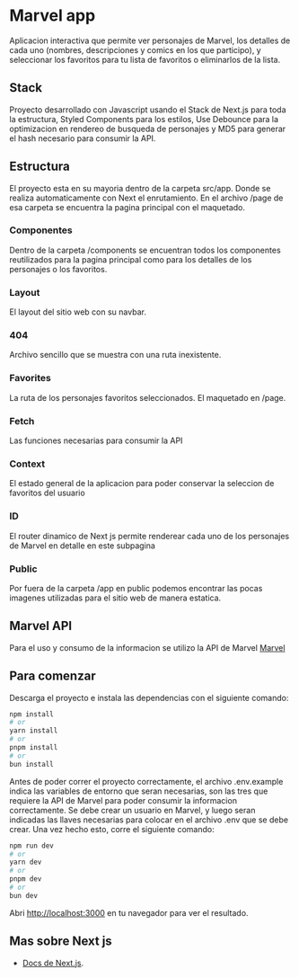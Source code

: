 # Marvel app

Aplicacion interactiva que permite ver personajes de Marvel, los detalles de cada uno (nombres, descripciones y comics en los que participo), y seleccionar los favoritos para tu lista de favoritos o eliminarlos de la lista.

## Stack

Proyecto desarrollado con Javascript usando el Stack de Next.js para toda la estructura, Styled Components para los estilos, Use Debounce para la optimizacion en rendereo de busqueda de personajes y MD5 para generar el hash necesario para consumir la API.

## Estructura

El proyecto esta en su mayoria dentro de la carpeta src/app. Donde se realiza automaticamente con Next el enrutamiento. En el archivo /page de esa carpeta se encuentra la pagina principal con el maquetado.

### Componentes

Dentro de la carpeta /components se encuentran todos los componentes reutilizados para la pagina principal como para los detalles de los personajes o los favoritos.

### Layout

El layout del sitio web con su navbar.

### 404

Archivo sencillo que se muestra con una ruta inexistente.

### Favorites

La ruta de los personajes favoritos seleccionados. El maquetado en /page.

### Fetch

Las funciones necesarias para consumir la API

### Context

El estado general de la aplicacion para poder conservar la seleccion de favoritos del usuario

### ID

El router dinamico de Next js permite renderear cada uno de los personajes de Marvel en detalle en este subpagina

### Public

Por fuera de la carpeta /app en public podemos encontrar las pocas imagenes utilizadas para el sitio web de manera estatica.

## Marvel API

Para el uso y consumo de la informacion se utilizo la API de Marvel [Marvel ](https://developer.marvel.com/)

## Para comenzar

Descarga el proyecto e instala las dependencias con el siguiente comando:

```bash
npm install
# or
yarn install
# or
pnpm install
# or
bun install
```

Antes de poder correr el proyecto correctamente, el archivo .env.example indica las variables de entorno que seran necesarias, son las tres que requiere la API de Marvel para poder consumir la informacion correctamente. Se debe crear un usuario en Marvel, y luego seran indicadas las llaves necesarias para colocar en el archivo .env que se debe crear.
Una vez hecho esto, corre el siguiente comando:

```bash
npm run dev
# or
yarn dev
# or
pnpm dev
# or
bun dev
```

Abri [http://localhost:3000](http://localhost:3000) en tu navegador para ver el resultado.

## Mas sobre Next js

- [Docs de Next.js](https://nextjs.org/docs).
